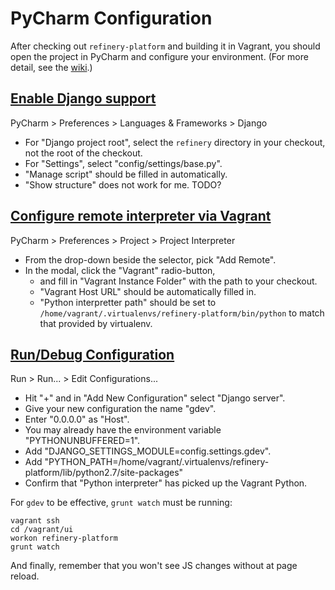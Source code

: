 # PyCharm Configuration

After checking out `refinery-platform` and building it in Vagrant,
you should open the project in PyCharm and configure your environment. 
(For more detail, see the [wiki](https://github.com/refinery-platform/refinery-platform/wiki/Development-Environment).)

## [Enable Django support](https://www.jetbrains.com/help/pycharm/django.html)

PyCharm > Preferences > Languages & Frameworks > Django

- For "Django project root", select the `refinery` directory in your checkout, not the root of the checkout.
- For "Settings", select "config/settings/base.py".
- "Manage script" should be filled in automatically.
- "Show structure" does not work for me. TODO?

## [Configure remote interpreter via Vagrant](https://www.jetbrains.com/help/pycharm/configuring-remote-interpreters-via-vagrant.html)

PyCharm > Preferences > Project > Project Interpreter

- From the drop-down beside the selector, pick "Add Remote".
- In the modal, click the "Vagrant" radio-button, 
    - and fill in "Vagrant Instance Folder" with the path to your checkout.
    - "Vagrant Host URL" should be automatically filled in.
    - "Python interpretter path" should be set to `/home/vagrant/.virtualenvs/refinery-platform/bin/python` to match that provided by virtualenv.

## [Run/Debug Configuration](https://www.jetbrains.com/help/pycharm/run-debug-configuration-django-server.html)

Run > Run... > Edit Configurations...

- Hit "+" and in "Add New Configuration" select "Django server".
- Give your new configuration the name "gdev".
- Enter "0.0.0.0" as "Host".
- You may already have the environment variable "PYTHONUNBUFFERED=1".
- Add "DJANGO_SETTINGS_MODULE=config.settings.gdev".
- Add "PYTHON_PATH=/home/vagrant/.virtualenvs/refinery-platform/lib/python2.7/site-packages"
- Confirm that "Python interpreter" has picked up the Vagrant Python.

For `gdev` to be effective, `grunt watch` must be running:

```
vagrant ssh
cd /vagrant/ui
workon refinery-platform
grunt watch
```

And finally, remember that you won't see JS changes without at page reload.
